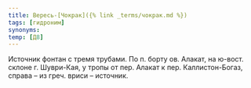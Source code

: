 ```yaml
---
title: Вересь-[Чокрак]({% link _terms/чокрак.md %})
tags: [гидроним]
synonyms:
temp: [Д8]
---
```


Источник фонтан с тремя трубами. По п. борту ов. Алакат, на ю-вост. склоне г.
Шуври-Кая, у тропы от пер. Алакат к пер. Каллистон-Богаз, справа – из греч.
вриси – источник.
